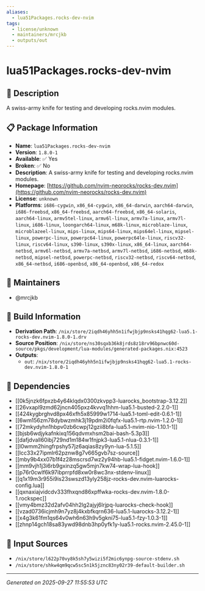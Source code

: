 ```yaml
---
aliases:
  - lua51Packages.rocks-dev-nvim
tags:
  - license/unknown
  - maintainers/mrcjkb
  - outputs/out
---
```


# lua51Packages.rocks-dev-nvim

## 📝 Description

A swiss-army knife for testing and developing rocks.nvim modules.

## 📋 Package Information

- **Name**: `lua51Packages.rocks-dev-nvim`
- **Version**: `1.8.0-1`
- **Available**: ✅ Yes
- **Broken**: ✅ No
- **Description**: A swiss-army knife for testing and developing rocks.nvim modules.
- **Homepage**: [https://github.com/nvim-neorocks/rocks-dev.nvim](https://github.com/nvim-neorocks/rocks-dev.nvim)
- **License**: `unknown`
- **Platforms**: `i686-cygwin`, `x86_64-cygwin`, `x86_64-darwin`, `aarch64-darwin`, `i686-freebsd`, `x86_64-freebsd`, `aarch64-freebsd`, `x86_64-solaris`, `aarch64-linux`, `armv5tel-linux`, `armv6l-linux`, `armv7a-linux`, `armv7l-linux`, `i686-linux`, `loongarch64-linux`, `m68k-linux`, `microblaze-linux`, `microblazeel-linux`, `mips-linux`, `mips64-linux`, `mips64el-linux`, `mipsel-linux`, `powerpc-linux`, `powerpc64-linux`, `powerpc64le-linux`, `riscv32-linux`, `riscv64-linux`, `s390-linux`, `s390x-linux`, `x86_64-linux`, `aarch64-netbsd`, `armv6l-netbsd`, `armv7a-netbsd`, `armv7l-netbsd`, `i686-netbsd`, `m68k-netbsd`, `mipsel-netbsd`, `powerpc-netbsd`, `riscv32-netbsd`, `riscv64-netbsd`, `x86_64-netbsd`, `i686-openbsd`, `x86_64-openbsd`, `x86_64-redox`
## 👥 Maintainers

- @mrcjkb


## 🔧 Build Information

- **Derivation Path**: `/nix/store/2iqdh46yhh5n1ifwjbjp9nsks41hqg62-lua5.1-rocks-dev.nvim-1.8.0-1.drv`
- **Source Position**: `/nix/store/ns30sqxb36k8jrds8z18rv96bpnwc60d-source/pkgs/development/lua-modules/generated-packages.nix:4523`
- **Outputs**:
  - `out`:  `/nix/store/2iqdh46yhh5n1ifwjbjp9nsks41hqg62-lua5.1-rocks-dev.nvim-1.8.0-1`

## 🔗 Dependencies

- [[0k5jnzk6fpxzb4y64klqdx0300zkvpp3-luarocks_bootstrap-3.12.2]]
- [[26vxapl9zmd62jncn405pxz4kvvq1hhm-lua5.1-busted-2.2.0-1]]
- [[424kygbrghvd8px46xfh5x85999w1714-lua5.1-toml-edit-0.6.1-1]]
- [[6wm156zm78dybwzmhk3j19pdm2i0fqfx-lua5.1-rtp.nvim-1.2.0-1]]
- [[72mkydyhn1hbpv0zb6cwpj12gzii8bfa-lua5.1-nvim-nio-1.10.1-1]]
- [[bjsb6wdjykafnkixq156qdvmxhsm2bai-bash-5.3p3]]
- [[dafjdvall60ibj729nd1m184w1fnjpk3-lua5.1-nlua-0.3.1-1]]
- [[l0wmm2hingfrpshy57jz6aqias8zy9yn-lua-5.1.5]]
- [[lcc33x27ipmlr62pznw8g7v665gvb7sz-source]]
- [[mby9b4xx07b1f4z28mscrsd7wz2y94hb-lua5.1-fidget.nvim-1.6.0-1]]
- [[mm9vjh1j3i6rb9gxinzq5gw5mjn7kw74-wrap-lua-hook]]
- [[p76r0cwlf6k97ibprrpfd8xw0r8wc3nx-stdenv-linux]]
- [[q1x19m3r955i9is23swszd13yly258jz-rocks-dev.nvim-luarocks-config.lua]]
- [[qxnaxiajvidcdv333fhxqnd86xpffwka-rocks-dev.nvim-1.8.0-1.rockspec]]
- [[vmy4bmz32d2afv04hh2lg2ajyj6lrjpq-luarocks-check-hook]]
- [[vzad0736icjmh9n7yz8j4kxbfkqrn636-lua5.1-luarocks-3.12.2-1]]
- [[x4g3k61fm1qs64v0wh6n63h9v5gkni75-lua5.1-fzy-1.0.3-1]]
- [[zhnp14gch18sa83ywd98dnb3hp0yfk1y-lua5.1-rocks.nvim-2.45.0-1]]

## 📁 Input Sources

- `/nix/store/l622p70vy8k5sh7y5wizi5f2mic6ynpg-source-stdenv.sh`
- `/nix/store/shkw4qm9qcw5sc5n1k5jznc83ny02r39-default-builder.sh`

---
*Generated on 2025-09-27 11:55:53 UTC*
